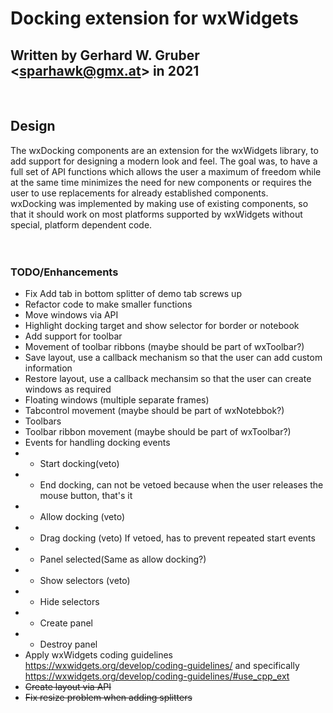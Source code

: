# Docking extension for wxWidgets<br>
## Written by Gerhard W. Gruber &lt;sparhawk@gmx.at&gt; in 2021<br>
<br>

## Design<br>

The wxDocking components are an extension for the wxWidgets library, to add support for designing a modern look and feel. The goal was, to have a full set of API functions which allows the user a maximum of freedom while at the same time minimizes the need for new components or requires the user to use replacements for already established components.<br>
wxDocking was implemented by making use of existing components, so that it should work on most platforms supported by wxWidgets without special, platform dependent code. 
<br>
<br>
<br>
### TODO/Enhancements<br>

* Fix Add tab in bottom splitter of demo tab screws up<br>
* Refactor code to make smaller functions<br>
* Move windows via API<br>
* Highlight docking target and show selector for border or notebook<br>
* Add support for toolbar<br>
* Movement of toolbar ribbons (maybe should be part of wxToolbar?)<br>
* Save layout, use a callback mechanism so that the user can add custom information<br>
* Restore layout, use a callback mechansim so that the user can create windows as required<br>
* Floating windows (multiple separate frames)<br>
* Tabcontrol movement (maybe should be part of wxNotebbok?)<br>
* Toolbars<br>
* Toolbar ribbon movement (maybe should be part of wxToolbar?)<br>
* Events for handling docking events<br>
* * Start docking(veto)<br>
* * End docking, can not be vetoed because when the user releases the mouse button, that's it<br>
* * Allow docking (veto)<br>
* * Drag docking (veto) If vetoed, has to prevent repeated start events<br>
* * Panel selected(Same as allow docking?)<br>
* * Show selectors (veto)<br>
* * Hide selectors<br>
* * Create panel<br>
* * Destroy panel<br>
* Apply wxWidgets coding guidelines https://wxwidgets.org/develop/coding-guidelines/ and specifically https://wxwidgets.org/develop/coding-guidelines/#use_cpp_ext<br>
* <s>Create layout via API</s><br>
* <s>Fix resize problem when adding splitters</s><br>
